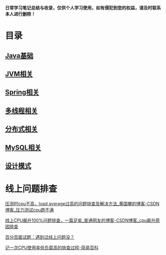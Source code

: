 **日常学习笔记总结与收录，仅供个人学习使用，如有侵犯到您的权益，请及时联系本人进行删除！**

# 目录

## [Java基础](./src/main/java/com/example/documents/base)

## [JVM相关](./src/main/java/com/example/documents/jvm/JVM-guide.md)

## [Spring相关](./src/main/java/com/example/documents/spring)

## [多线程相关](./src/main/java/com/example/documents/multithreading)

## [分布式相关](./src/main/java/com/example/documents/distributed)

## [MySQL相关](./src/main/java/com/example/documents/mysql)

## [设计模式](./src/main/java/com/example/documents/designmodel)

# 线上问题排查
[压测时cpu不高，load average过高的问题排查及解决方法_黄国攀的博客-CSDN博客_压力测试cpu跑不满](https://blog.csdn.net/u010857795/article/details/112788775)

[线上CPU飙升100%问题排查，一篇足矣_普通网友的博客-CSDN博客_cpu飙升原因排查](https://blog.csdn.net/m0_55849656/article/details/125234508)

[百分百面试题：遇到过线上问题没？](https://mp.weixin.qq.com/s/3ooT9wHfg0lGlLNuQiw2pQ)

[记一次CPU使用率低负载高的排查过程-简易百科](https://www.isolves.com/it/wl/js/2020-06-01/19173.html)
